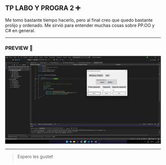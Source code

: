 ## TP LABO  Y PROGRA 2 ➕

Me tomo bastante tiempo hacerlo, pero al final creo que quedo bastante prolijo y ordenado. Me sirvió para entender muchas cosas sobre PP.OO y C# en general.

---

### PREVIEW 👀
![Calculadora](preview.png)

---
>Espero les guste❗️

